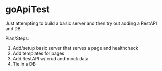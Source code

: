 # goApiTest

Just attempting to build a basic server and then try out adding a RestAPI and DB.

Plan/Steps:
1. Add/setup basic server that serves a page and healthcheck
2. Add templates for pages
3. Add RestAPI w/ crud and mock data
4. Tie in a DB